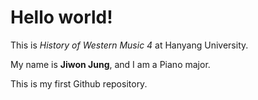 # Hello world!

This is *History of Western Music 4* at Hanyang University.

My name is **Jiwon Jung**, and I am a Piano major.

This is my first Github repository.
